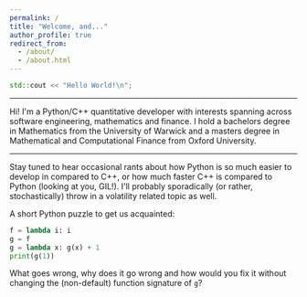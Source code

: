 ```yaml
---
permalink: /
title: "Welcome, and..."
author_profile: true
redirect_from: 
  - /about/
  - /about.html
---
```


```cpp
std::cout << "Hello World!\n"; 
```
---

Hi! I'm a Python/C++ quantitative developer with interests spanning across software engineering, mathematics and finance. I hold a bachelors degree in Mathematics from the University of Warwick and a masters degree in Mathematical and Computational Finance from Oxford University.

---

Stay tuned to hear occasional rants about how Python is so much easier to develop in compared to C++, or how much faster C++ is compared to Python (looking at you, GIL!). I'll probably sporadically (or rather, stochastically) throw in a volatility related topic as well.

A short Python puzzle to get us acquainted:
```python
f = lambda i: i
g = f
g = lambda x: g(x) + 1
print(g(1))
```
What goes wrong, why does it go wrong and how would you fix it without changing the (non-default) function signature of `g`? 


